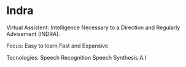 # Indra
 Virtual Assistent: Intelligence Necessary to a Direction and Regularly Advisement (INDRA).

Focus:
    Easy to learn
    Fast and Expansive

Tecnologies:
    Speech Recognition
    Speech Synthesis
    A.I
